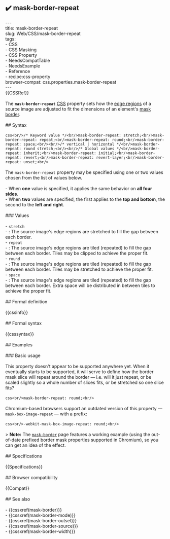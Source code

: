 ## ✔️ mask-border-repeat 
 ---<br/>title: mask-border-repeat<br/>slug: Web/CSS/mask-border-repeat<br/>tags:<br/>  - CSS<br/>  - CSS Masking<br/>  - CSS Property<br/>  - NeedsCompatTable<br/>  - NeedsExample<br/>  - Reference<br/>  - recipe:css-property<br/>browser-compat: css.properties.mask-border-repeat<br/>---<br/>{{CSSRef}}<br/><br/>The **`mask-border-repeat`** [CSS](/en-US/docs/Web/CSS) property sets how the [edge regions](/en-US/docs/Web/CSS/border-image-slice#edge-regions) of a source image are adjusted to fit the dimensions of an element's [mask border](/en-US/docs/Web/CSS/mask-border).<br/><br/>## Syntax<br/><br/>```css<br/>/* Keyword value */<br/>mask-border-repeat: stretch;<br/>mask-border-repeat: repeat;<br/>mask-border-repeat: round;<br/>mask-border-repeat: space;<br/><br/>/* vertical | horizontal */<br/>mask-border-repeat: round stretch;<br/><br/>/* Global values */<br/>mask-border-repeat: inherit;<br/>mask-border-repeat: initial;<br/>mask-border-repeat: revert;<br/>mask-border-repeat: revert-layer;<br/>mask-border-repeat: unset;<br/>```<br/><br/>The `mask-border-repeat` property may be specified using one or two values chosen from the list of values below.<br/><br/>- When **one** value is specified, it applies the same behavior on **all four sides**.<br/>- When **two** values are specified, the first applies to the **top and bottom**, the second to the **left and right**.<br/><br/>### Values<br/><br/>- `stretch`<br/>  - : The source image's edge regions are stretched to fill the gap between each border.<br/>- `repeat`<br/>  - : The source image's edge regions are tiled (repeated) to fill the gap between each border. Tiles may be clipped to achieve the proper fit.<br/>- `round`<br/>  - : The source image's edge regions are tiled (repeated) to fill the gap between each border. Tiles may be stretched to achieve the proper fit.<br/>- `space`<br/>  - : The source image's edge regions are tiled (repeated) to fill the gap between each border. Extra space will be distributed in between tiles to achieve the proper fit.<br/><br/>## Formal definition<br/><br/>{{cssinfo}}<br/><br/>## Formal syntax<br/><br/>{{csssyntax}}<br/><br/>## Examples<br/><br/>### Basic usage<br/><br/>This property doesn't appear to be supported anywhere yet. When it eventually starts to be supported, it will serve to define how the border mask slice will repeat around the border — i.e. will it just repeat, or be scaled slightly so a whole number of slices fits, or be stretched so one slice fits?<br/><br/>```css<br/>mask-border-repeat: round;<br/>```<br/><br/>Chromium-based browsers support an outdated version of this property — `mask-box-image-repeat` — with a prefix:<br/><br/>```css<br/>-webkit-mask-box-image-repeat: round;<br/>```<br/><br/>> **Note:** The [`mask-border`](/en-US/docs/Web/CSS/mask-border) page features a working example (using the out-of-date prefixed border mask properties supported in Chromium), so you can get an idea of the effect.<br/><br/>## Specifications<br/><br/>{{Specifications}}<br/><br/>## Browser compatibility<br/><br/>{{Compat}}<br/><br/>## See also<br/><br/>- {{cssxref(mask-border)}}<br/>- {{cssxref(mask-border-mode)}}<br/>- {{cssxref(mask-border-outset)}}<br/>- {{cssxref(mask-border-source)}}<br/>- {{cssxref(mask-border-width)}}<br/>